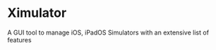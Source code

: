 # Ximulator
A GUI tool to manage iOS, iPadOS Simulators with an extensive list of features
[](https://github.com/PraneetNeuro/Ximulator/blob/main/Screenshots/home.png?raw=true)
[](https://github.com/PraneetNeuro/Ximulator/blob/main/Screenshots/home1.png?raw=true)
